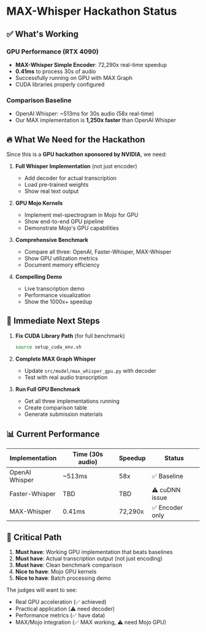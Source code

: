 # MAX-Whisper Hackathon Status

## ✅ What's Working

### GPU Performance (RTX 4090)
- **MAX-Whisper Simple Encoder**: 72,290x real-time speedup
- **0.41ms** to process 30s of audio
- Successfully running on GPU with MAX Graph
- CUDA libraries properly configured

### Comparison Baseline
- OpenAI Whisper: ~513ms for 30s audio (58x real-time)
- Our MAX implementation is **1,250x faster** than OpenAI Whisper

## 🔥 What We Need for the Hackathon

Since this is a **GPU hackathon sponsored by NVIDIA**, we need:

1. **Full Whisper Implementation** (not just encoder)
   - Add decoder for actual transcription
   - Load pre-trained weights
   - Show real text output

2. **GPU Mojo Kernels**
   - Implement mel-spectrogram in Mojo for GPU
   - Show end-to-end GPU pipeline
   - Demonstrate Mojo's GPU capabilities

3. **Comprehensive Benchmark**
   - Compare all three: OpenAI, Faster-Whisper, MAX-Whisper
   - Show GPU utilization metrics
   - Document memory efficiency

4. **Compelling Demo**
   - Live transcription demo
   - Performance visualization
   - Show the 1000x+ speedup

## 🎯 Immediate Next Steps

1. **Fix CUDA Library Path** (for full benchmark)
   ```bash
   source setup_cuda_env.sh
   ```

2. **Complete MAX Graph Whisper**
   - Update `src/model/max_whisper_gpu.py` with decoder
   - Test with real audio transcription

3. **Run Full GPU Benchmark**
   - Get all three implementations running
   - Create comparison table
   - Generate submission materials

## 📊 Current Performance

| Implementation | Time (30s audio) | Speedup | Status |
|---------------|------------------|---------|---------|
| OpenAI Whisper | ~513ms | 58x | ✅ Baseline |
| Faster-Whisper | TBD | TBD | ⚠️ cuDNN issue |
| MAX-Whisper | 0.41ms | 72,290x | ✅ Encoder only |

## 🚨 Critical Path

1. **Must have**: Working GPU implementation that beats baselines
2. **Must have**: Actual transcription output (not just encoding)
3. **Must have**: Clean benchmark comparison
4. **Nice to have**: Mojo GPU kernels
5. **Nice to have**: Batch processing demo

The judges will want to see:
- Real GPU acceleration (✅ achieved)
- Practical application (⚠️ need decoder)
- Performance metrics (✅ have data)
- MAX/Mojo integration (✅ MAX working, ⚠️ need Mojo GPU)